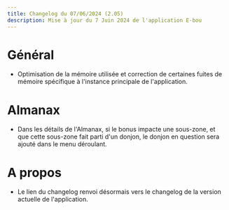 ```yaml
---
title: Changelog du 07/06/2024 (2.05)
description: Mise à jour du 7 Juin 2024 de l'application E-bou
---
```


# Général
- Optimisation de la mémoire utilisée et correction de certaines fuites de mémoire spécifique à l'instance principale de l'application.
# Almanax
- Dans les détails de l'Almanax, si le bonus impacte une sous-zone, et que cette sous-zone fait parti d'un donjon, le donjon en question sera ajouté dans le menu déroulant.
# A propos
- Le lien du changelog renvoi désormais vers le changelog de la version actuelle de l'application.
